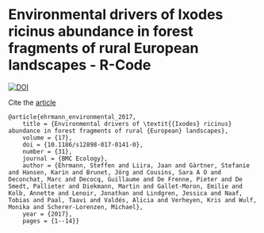 # Environmental drivers of Ixodes ricinus abundance in forest fragments of rural European landscapes - R-Code

[![DOI](https://zenodo.org/badge/101886132.svg)](https://zenodo.org/badge/latestdoi/101886132)

Cite the [article](https://bmcecol.biomedcentral.com/articles/10.1186/s12898-017-0141-0)

    @article{ehrmann_environmental_2017,
    	title = {Environmental drivers of \textit{{Ixodes} ricinus} abundance in forest fragments of rural {European} landscapes},
    	volume = {17},
    	doi = {10.1186/s12898-017-0141-0},
    	number = {31},
    	journal = {BMC Ecology},
    	author = {Ehrmann, Steffen and Liira, Jaan and Gärtner, Stefanie and Hansen, Karin and Brunet, Jörg and Cousins, Sara A O and Deconchat, Marc and Decocq, Guillaume and De Frenne, Pieter and De Smedt, Pallieter and Diekmann, Martin and Gallet-Moron, Emilie and Kolb, Annette and Lenoir, Jonathan and Lindgren, Jessica and Naaf, Tobias and Paal, Taavi and Valdés, Alicia and Verheyen, Kris and Wulf, Monika and Scherer-Lorenzen, Michael},
    	year = {2017},
    	pages = {1--14}}
